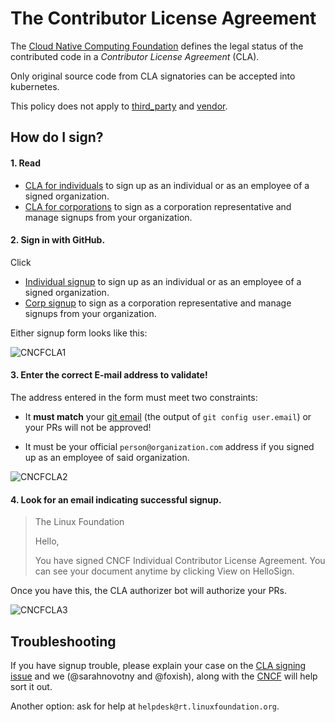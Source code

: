 # The Contributor License Agreement

The [Cloud Native Computing Foundation][CNCF] defines the legal status of the
contributed code in a _Contributor License Agreement_ (CLA).

Only original source code from CLA signatories can be accepted into kubernetes.

This policy does not apply to [third_party] and [vendor].

## How do I sign?

#### 1. Read

  * [CLA for individuals] to sign up as an individual or as an employee of a signed organization.
  * [CLA for corporations] to sign as a corporation representative and manage signups from your organization.
  
#### 2. Sign in with GitHub.

Click
  * [Individual signup] to sign up as an individual or as an employee of a signed organization. 
  * [Corp signup] to sign as a corporation representative and manage signups from your organization.

Either signup form looks like this:

![CNCFCLA1](http://i.imgur.com/tEk2x3j.png)

#### 3. Enter the correct E-mail address to validate!

The address entered in the form must meet two constraints:
 
 * It __must match__ your  [git email] (the output of `git config user.email`)
   or your PRs will not be approved!

 * It must be your official `person@organization.com` address if you signed up
   as an employee of said organization.

![CNCFCLA2](http://i.imgur.com/t3WAtrz.png)

#### 4. Look for an email indicating successful signup.

> The Linux Foundation
>
> Hello,
>
> You have signed CNCF Individual Contributor License Agreement.
> You can see your document anytime by clicking View on HelloSign.
>

Once you have this, the CLA authorizer bot will authorize your PRs.

![CNCFCLA3](http://i.imgur.com/C5ZsNN6.png)


## Troubleshooting

If you have signup trouble, please explain your case on
the [CLA signing issue] and we (@sarahnovotny and @foxish), 
along with the [CNCF] will help sort it out.

Another option: ask for help at `helpdesk@rt.linuxfoundation.org`.

[CNCF]: https://www.cncf.io/community
[CLA signing issue]: https://github.com/kubernetes/kubernetes/issues/27796
[CLA for individuals]: https://github.com/cncf/cla/blob/master/individual-cla.pdf
[CLA for corporations]: https://github.com/cncf/cla/blob/master/corporate-cla.pdf
[Corp signup]: https://identity.linuxfoundation.org/node/285/organization-signup
[Individual signup]: https://identity.linuxfoundation.org/projects/cncf
[git email]: https://help.github.com/articles/setting-your-email-in-git
[third_party]: https://github.com/kubernetes/kubernetes/tree/master/third_party
[vendor]: https://github.com/kubernetes/kubernetes/tree/master/vendor
